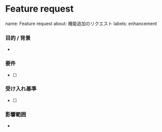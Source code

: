 # Feature request

name: Feature request
about: 機能追加のリクエスト
labels: enhancement


### 目的 / 背景

-

### 要件

- [ ]

### 受け入れ基準

- [ ]

### 影響範囲

-
